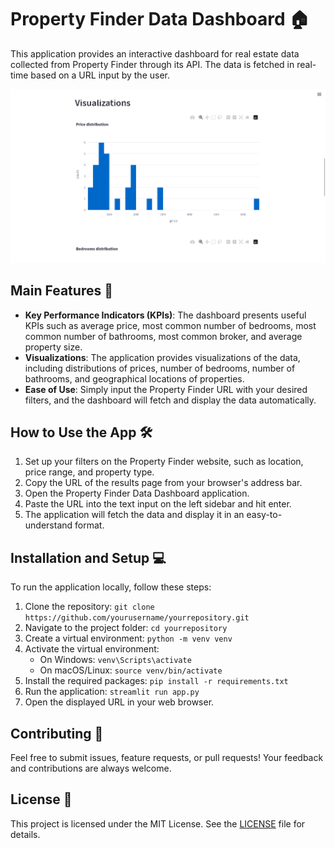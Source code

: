 # Property Finder Data Dashboard 🏠

This application provides an interactive dashboard for real estate data collected from Property Finder through its API. The data is fetched in real-time based on a URL input by the user.

![Property Finder Dashboard](dashboard_screenshot.png)

## Main Features 🌟
- **Key Performance Indicators (KPIs)**: The dashboard presents useful KPIs such as average price, most common number of bedrooms, most common number of bathrooms, most common broker, and average property size.
- **Visualizations**: The application provides visualizations of the data, including distributions of prices, number of bedrooms, number of bathrooms, and geographical locations of properties.
- **Ease of Use**: Simply input the Property Finder URL with your desired filters, and the dashboard will fetch and display the data automatically.

## How to Use the App 🛠️
1. Set up your filters on the Property Finder website, such as location, price range, and property type.
2. Copy the URL of the results page from your browser's address bar.
3. Open the Property Finder Data Dashboard application.
4. Paste the URL into the text input on the left sidebar and hit enter.
5. The application will fetch the data and display it in an easy-to-understand format.

## Installation and Setup 💻
To run the application locally, follow these steps:

1. Clone the repository: `git clone https://github.com/yourusername/yourrepository.git`
2. Navigate to the project folder: `cd yourrepository`
3. Create a virtual environment: `python -m venv venv`
4. Activate the virtual environment:
   - On Windows: `venv\Scripts\activate`
   - On macOS/Linux: `source venv/bin/activate`
5. Install the required packages: `pip install -r requirements.txt`
6. Run the application: `streamlit run app.py`
7. Open the displayed URL in your web browser.

## Contributing 🤝
Feel free to submit issues, feature requests, or pull requests! Your feedback and contributions are always welcome.

## License 📄
This project is licensed under the MIT License. See the [LICENSE](LICENSE) file for details.
